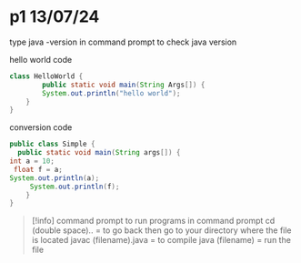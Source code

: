 # p1 13/07/24
type java -version in command prompt to check java version

hello world code
```java
class HelloWorld {
        public static void main(String Args[]) {
        System.out.println("hello world");
    }
}
```

conversion code
```java
public class Simple {
  public static void main(String args[]) {
int a = 10;
 float f = a;
System.out.println(a);
     System.out.println(f);
    }
}
```
> [!info] command prompt
to run programs in command prompt
cd (double space).. = to go back
then go to your directory where the file is located 
javac (filename).java = to compile
java (filename) = run the file

